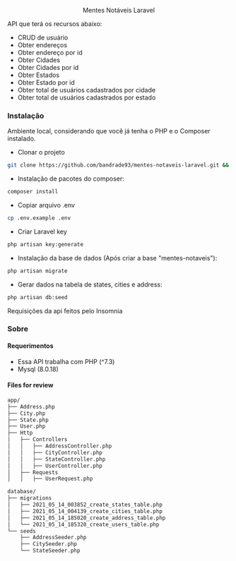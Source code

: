 <p align="center">Mentes Notáveis Laravel</p>
API que terá os recursos abaixo:

- CRUD de usuário
- Obter endereços
- Obter endereço por id
- Obter Cidades
- Obter Cidades por id
- Obter Estados
- Obter Estado por id
- Obter total de usuários cadastrados por cidade
- Obter total de usuários cadastrados por estado


### Instalação

Ambiente local, considerando que você já tenha o PHP e o Composer instalado.

- Clonar o projeto
```bash
git clone https://github.com/bandrade93/mentes-notaveis-laravel.git && cd mentes-notaveis-laravel
```

- Instalação de pacotes do composer:
```bash
composer install
```

- Copiar arquivo .env
```bash
cp .env.example .env
```

- Criar Laravel key
```bash
php artisan key:generate
```

- Instalação da base de dados (Após criar a base "mentes-notaveis"):
```bash
php artisan migrate
```

- Gerar dados na tabela de states, cities e address:
```bash
php artisan db:seed
````

Requisições da api feitos pelo Insomnia

### Sobre

#### Requerimentos

- Essa API trabalha com PHP (^7.3)
- Mysql (8.0.18)

#### Files for review
```bash
app/
├── Address.php
├── City.php
├── State.php
├── User.php
├── Http
│   ├── Controllers
│   │   ├── AddressController.php
│   │   ├── CityController.php
│   │   ├── StateController.php
│   │   ├── UserController.php
│   ├── Requests
│   │   ├── UserRequest.php

database/
├── migrations
│   ├── 2021_05_14_003852_create_states_table.php
│   ├── 2021_05_14_004139_create_cities_table.php
│   ├── 2021_05_14_185020_create_address_table.php
│   └── 2021_05_14_185320_create_users_table.php
└── seeds
    ├── AddressSeeder.php
    ├── CitySeeder.php
    └── StateSeeder.php
```

